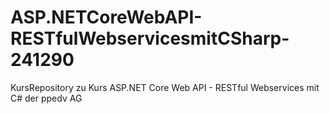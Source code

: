 # ASP.NETCoreWebAPI-RESTfulWebservicesmitCSharp-241290
KursRepository zu Kurs ASP.NET Core Web API - RESTful Webservices mit C# der ppedv AG
